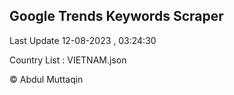 

## Google Trends Keywords Scraper 
 
Last Update 12-08-2023 , 03:24:30

Country List :
VIETNAM.json



© Abdul Muttaqin 
